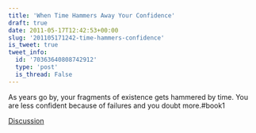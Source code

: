 ```yaml
---
title: 'When Time Hammers Away Your Confidence'
draft: true
date: 2011-05-17T12:42:53+00:00
slug: '201105171242-time-hammers-confidence'
is_tweet: true
tweet_info:
  id: '70363640808742912'
  type: 'post'
  is_thread: False
---
```




As years go by, your fragments of existence gets hammered by time. You are less confident because of failures and you doubt more.#book1

[Discussion](https://x.com/sytelus/status/70363640808742912)
